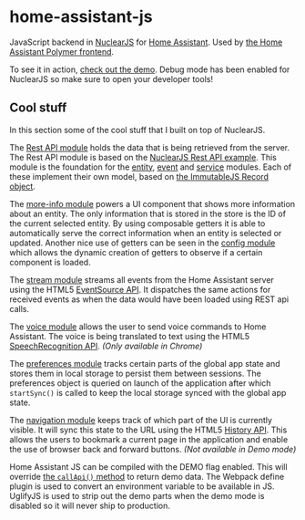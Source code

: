 # home-assistant-js
JavaScript backend in [NuclearJS][nuclear-js] for [Home Assistant][home-assistant]. Used by [the Home Assistant Polymer frontend][home-assistant-polymer].

To see it in action, [check out the demo][home-assistant-demo]. Debug mode has been enabled for NuclearJS so make sure to open your developer tools!

## Cool stuff

In this section some of the cool stuff that I built on top of NuclearJS.

The [Rest API module][module-rest-api] holds the data that is being retrieved from the server. The Rest API module is based on the [NuclearJS Rest API example](https://github.com/optimizely/nuclear-js/tree/master/examples/rest-api). This module is the foundation for the [entity][module-entity], [event][module-event] and [service][module-service] modules. Each of these implement their own model, based on [the ImmutableJS Record object][immutablejs-record].

The [more-info module][module-more-info] powers a UI component that shows more information about an entity. The only information that is stored in the store is the ID of the current selected entity. By using composable getters it is able to automatically serve the correct information when an entity is selected or updated. Another nice use of getters can be seen in the [config module][module-config] which allows the dynamic creation of getters to observe if a certain component is loaded.

The [stream module][module-stream] streams all events from the Home Assistant server using the HTML5 [EventSource API][mdn-eventsource]. It dispatches the same actions for received events as when the data would have been loaded using REST api calls.

The [voice module][module-voice] allows the user to send voice commands to Home Assistant. The voice is being translated to text using the HTML5 [SpeechRecognition API][google-speechrecognition]. _(Only available in Chrome)_

The [preferences module][module-preferences] tracks certain parts of the global app state and stores them in local storage to persist them between sessions. The preferences object is queried on launch of the application after which `startSync()` is called to keep the local storage synced with the global app state.

The [navigation module][module-navigation] keeps track of which part of the UI is currently visible. It will sync this state to the URL using the HTML5 [History API][mdn-history]. This allows the users to bookmark a current page in the application and enable the use of browser back and forward buttons. _(Not available in Demo mode)_

Home Assistant JS can be compiled with the DEMO flag enabled. This will override [the `callApi()` method][module-api] to return demo data. The Webpack define plugin is used to convert an environment variable to be available in JS. UglifyJS is used to strip out the demo parts when the demo mode is disabled so it will never ship to production.

[nuclear-js]: http://optimizely.github.io/nuclear-js/
[home-assistant]: https://home-assistant.io
[home-assistant-polymer]: https://github.com/balloob/home-assistant-polymer
[home-assistant-demo]: https://home-assistant.io/demo/

[module-rest-api]: https://github.com/balloob/home-assistant-js/tree/master/src/modules/rest-api
[module-entity]: https://github.com/balloob/home-assistant-js/tree/master/src/modules/entity
[module-event]: https://github.com/balloob/home-assistant-js/tree/master/src/modules/event
[module-service]: https://github.com/balloob/home-assistant-js/tree/master/src/modules/service
[module-more-info]: https://github.com/balloob/home-assistant-js/blob/master/src/modules/more-info/getters.js
[module-config]: https://github.com/balloob/home-assistant-js/blob/master/src/modules/config/getters.js
[module-stream]: https://github.com/balloob/home-assistant-js/blob/master/src/modules/stream/actions.js
[module-voice]: https://github.com/balloob/home-assistant-js/blob/master/src/modules/voice/actions.js
[module-preferences]: https://github.com/balloob/home-assistant-js/blob/master/src/modules/preferences/localstorage-preferences.js
[module-navigation]: https://github.com/balloob/home-assistant-js/blob/master/src/modules/navigation/url-sync.js
[module-api]: https://github.com/balloob/home-assistant-js/blob/master/src/modules/api/call-api.js

[immutablejs-record]: http://facebook.github.io/immutable-js/docs/#/Record
[mdn-eventsource]: https://developer.mozilla.org/en-US/docs/Web/API/EventSource
[mdn-history]: https://developer.mozilla.org/en-US/docs/Web/API/History
[google-speechrecognition]: https://developers.google.com/web/updates/2013/01/Voice-Driven-Web-Apps-Introduction-to-the-Web-Speech-API
